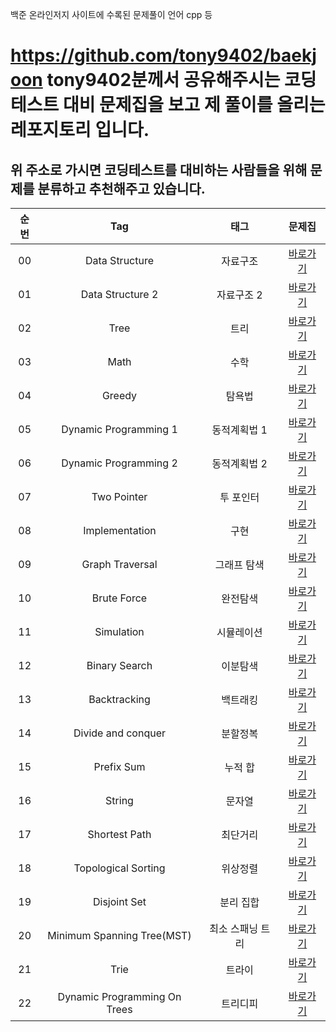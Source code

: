 백준 온라인저지 사이트에 수록된 문제풀이 언어 cpp 등

# https://github.com/tony9402/baekjoon tony9402분께서 공유해주시는 코딩테스트 대비 문제집을 보고 제 풀이를 올리는 레포지토리 입니다.
## 위 주소로 가시면 코딩테스트를 대비하는 사람들을 위해 문제를 분류하고 추천해주고 있습니다. 



| 순번 | Tag                          | 태그                | 문제집    | 
| :--: | :--------------------------: | :-----------------: | :------:  |
| 00 | Data Structure | 자료구조 | [바로가기](./data_structure) |
| 01 | Data Structure 2 | 자료구조 2 | [바로가기](./data_structure2) | 
| 02 | Tree | 트리 | [바로가기](./tree) | 15 | 44 | ![status][Doing] |
| 03 | Math | 수학 | [바로가기](./math) | 14 | 25 | ![status][Doing] |
| 04 | Greedy | 탐욕법 | [바로가기](./greedy) | 26 | 60 | ![status][Doing] |
| 05 | Dynamic Programming 1 | 동적계획법 1 | [바로가기](./dynamic_programming_1) | 
| 06 | Dynamic Programming 2 | 동적계획법 2 | [바로가기](./dynamic_programming_2) | 
| 07 | Two Pointer | 투 포인터 | [바로가기](./two_pointer) | 
| 08 | Implementation | 구현 | [바로가기](./implementation) | 
| 09 | Graph Traversal | 그래프 탐색 | [바로가기](./graph_traversal) | 
| 10 | Brute Force | 완전탐색 | [바로가기](./brute_force) | 
| 11 | Simulation | 시뮬레이션 | [바로가기](./simulation) | 
| 12 | Binary Search | 이분탐색 | [바로가기](./binary_search) | 
| 13 | Backtracking | 백트래킹 | [바로가기](./backtracking) | 
| 14 | Divide and conquer | 분할정복 | [바로가기](./divide_and_conquer) |
| 15 | Prefix Sum | 누적 합 | [바로가기](./prefix_sum) | 
| 16 | String | 문자열 | [바로가기](./string) |
| 17 | Shortest Path | 최단거리 | [바로가기](./shortest_path) | 
| 18 | Topological Sorting | 위상정렬 | [바로가기](./topological_sorting) | 
| 19 | Disjoint Set | 분리 집합 | [바로가기](./disjoint_set) |
| 20 | Minimum Spanning Tree(MST) | 최소 스패닝 트리 | [바로가기](./minimum_spanning_tree) | 
| 21 | Trie | 트라이 | [바로가기](./trie) |
| 22 | Dynamic Programming On Trees | 트리디피 | [바로가기](./dynamic_programming_on_trees) |
